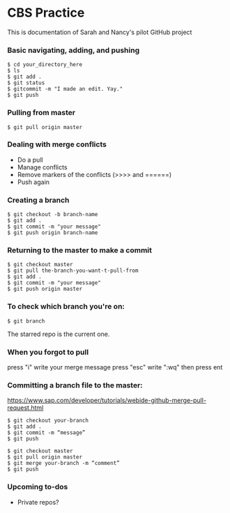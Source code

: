 # CBS Practice
This is documentation of Sarah and Nancy's pilot GitHub project

### Basic navigating, adding, and pushing
```
$ cd your_directory_here
$ ls
$ git add .
$ git status
$ gitcommit -m "I made an edit. Yay."
$ git push
```

### Pulling from master
```
$ git pull origin master
```

### Dealing with merge conflicts 
- Do a pull
- Manage conflicts 
- Remove markers of the conflicts (>>>> and ======) 
- Push again 

### Creating a branch
```
$ git checkout -b branch-name
$ git add . 
$ git commit -m "your message"
$ git push origin branch-name
```
### Returning to the master to make a commit
```
$ git checkout master
$ git pull the-branch-you-want-t-pull-from
$ git add .
$ git commit -m "your message"
$ git push origin master
```

### To check which branch you're on:
``` 
$ git branch
```
The starred repo is the current one. 

### When you forgot to pull 
press "i"
write your merge message
press "esc"
write ":wq"
then press ent

### Committing a branch file to the master:
https://www.sap.com/developer/tutorials/webide-github-merge-pull-request.html

```
$ git checkout your-branch
$ git add . 
$ git commit -m “message”
$ git push

$ git checkout master
$ git pull origin master
$ git merge your-branch -m “comment”
$ git push
```


### Upcoming to-dos
- Private repos? 
